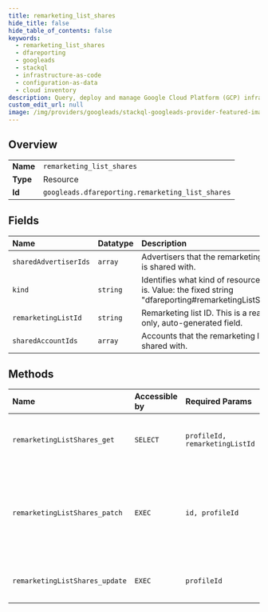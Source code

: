 ```yaml
---
title: remarketing_list_shares
hide_title: false
hide_table_of_contents: false
keywords:
  - remarketing_list_shares
  - dfareporting
  - googleads    
  - stackql
  - infrastructure-as-code
  - configuration-as-data
  - cloud inventory
description: Query, deploy and manage Google Cloud Platform (GCP) infrastructure and resources using SQL
custom_edit_url: null
image: /img/providers/googleads/stackql-googleads-provider-featured-image.png
---
```

  
    

## Overview
<table><tbody>
<tr><td><b>Name</b></td><td><code>remarketing_list_shares</code></td></tr>
<tr><td><b>Type</b></td><td>Resource</td></tr>
<tr><td><b>Id</b></td><td><code>googleads.dfareporting.remarketing_list_shares</code></td></tr>
</tbody></table>

## Fields
| Name | Datatype | Description |
|:-----|:---------|:------------|
| `sharedAdvertiserIds` | `array` | Advertisers that the remarketing list is shared with. |
| `kind` | `string` | Identifies what kind of resource this is. Value: the fixed string "dfareporting#remarketingListShare". |
| `remarketingListId` | `string` | Remarketing list ID. This is a read-only, auto-generated field. |
| `sharedAccountIds` | `array` | Accounts that the remarketing list is shared with. |
## Methods
| Name | Accessible by | Required Params | Description |
|:-----|:--------------|:----------------|:------------|
| `remarketingListShares_get` | `SELECT` | `profileId, remarketingListId` | Gets one remarketing list share by remarketing list ID. |
| `remarketingListShares_patch` | `EXEC` | `id, profileId` | Updates an existing remarketing list share. This method supports patch semantics. |
| `remarketingListShares_update` | `EXEC` | `profileId` | Updates an existing remarketing list share. |
